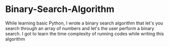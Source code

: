 # Binary-Search-Algorithm
While learning basic Python, I wrote a binary search algorithm that let's you search through an array of numbers and let's the user perform a binary search. I got to learn the time complexity of running codes while writing this algorithm
